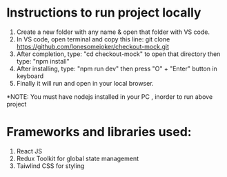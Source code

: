 # Instructions to run project locally
1) Create a new folder with any name & open that folder with VS code.
2) In VS code, open terminal and copy this line: git clone https://github.com/lonesomejoker/checkout-mock.git
3) After completion, type: "cd checkout-mock" to open that directory then type: "npm install"
4) After installing, type: "npm run dev" then press "O" + "Enter" button in keyboard
6) Finally it will run and open in your local browser.
   
*NOTE: You must have nodejs installed in your PC , inorder to run above project

# Frameworks and libraries used:
1) React JS
2) Redux Toolkit for global state management
4) Taiwlind CSS for styling
